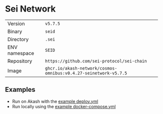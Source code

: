 # Sei Network

| | |
|---|---|
|Version|`v5.7.5`|
|Binary|`seid`|
|Directory|`.sei`|
|ENV namespace|`SEID`|
|Repository|`https://github.com/sei-protocol/sei-chain`|
|Image|`ghcr.io/akash-network/cosmos-omnibus:v0.4.27-seinetwork-v5.7.5`|

## Examples

- Run on Akash with the [example deploy.yml](./deploy.yml)
- Run locally using the [example docker-compose.yml](./docker-compose.yml)
